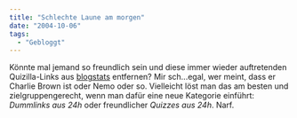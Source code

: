 ```yaml
---
title: "Schlechte Laune am morgen"
date: "2004-10-06"
tags:
  - "Gebloggt"
---
```


Könnte mal jemand so freundlich sein und diese immer wieder auftretenden Quizilla-Links aus [blogstats](http://blogstats.de/) entfernen? Mir sch...egal, wer meint, dass er Charlie Brown ist oder Nemo oder so. Vielleicht löst man das am besten und zielgruppengerecht, wenn man dafür eine neue Kategorie einführt: _Dummlinks aus 24h_ oder freundlicher _Quizzes aus 24h_. Narf.
